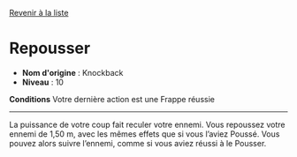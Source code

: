 [Revenir à la liste](..)

# Repousser

 * **Nom d'origine** : Knockback
 * **Niveau** : 10


<p><strong>Conditions</strong> Votre dernière action est une Frappe réussie</p>
<hr>
<p>La puissance de votre coup fait reculer votre ennemi. Vous repoussez votre ennemi de 1,50 m, avec les mêmes effets que si vous l’aviez Poussé. Vous pouvez alors suivre l’ennemi, comme si vous aviez réussi à le Pousser.</p>
